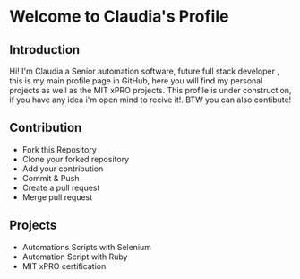 # Welcome to Claudia's Profile

## Introduction
Hi! I'm Claudia a Senior automation software, future full stack developer , this is my main profile page in GitHub, here you will find my personal projects as well as  the MIT xPRO projects.
This profile is under construction, if you have any idea i'm open mind to recive it!.
BTW you can also contibute!

## Contribution
- Fork this Repository
- Clone your forked repository
- Add your contribution
- Commit & Push
- Create a pull request
- Merge pull request 

## Projects
- Automations Scripts with Selenium
- Automation Script with Ruby
- MIT xPRO certification




